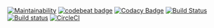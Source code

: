 [![Maintainability](https://api.codeclimate.com/v1/badges/0a937e87c11fd57cd240/maintainability)](https://codeclimate.com/github/buluma/etc_2/maintainability) [![codebeat badge](https://codebeat.co/badges/cc455f1d-2a5d-40c4-8a31-3812c18245b5)](https://codebeat.co/projects/github-com-buluma-etc_2-master) [![Codacy Badge](https://api.codacy.com/project/badge/Grade/0e8d9645e07d4f7e98f06c98d0828cd6)](https://www.codacy.com/app/buluma/etc_2?utm_source=github.com&amp;utm_medium=referral&amp;utm_content=buluma/etc_2&amp;utm_campaign=Badge_Grade) [![Build Status](https://travis-ci.org/buluma/etc_2.svg?branch=master)](https://travis-ci.org/buluma/etc_2) [![Build status](https://ci.appveyor.com/api/projects/status/atabux59n46rp5p6?svg=true)](https://ci.appveyor.com/project/buluma/etc-2) [![CircleCI](https://circleci.com/gh/buluma/etc_2.svg?style=svg)](https://circleci.com/gh/buluma/etc_2)
